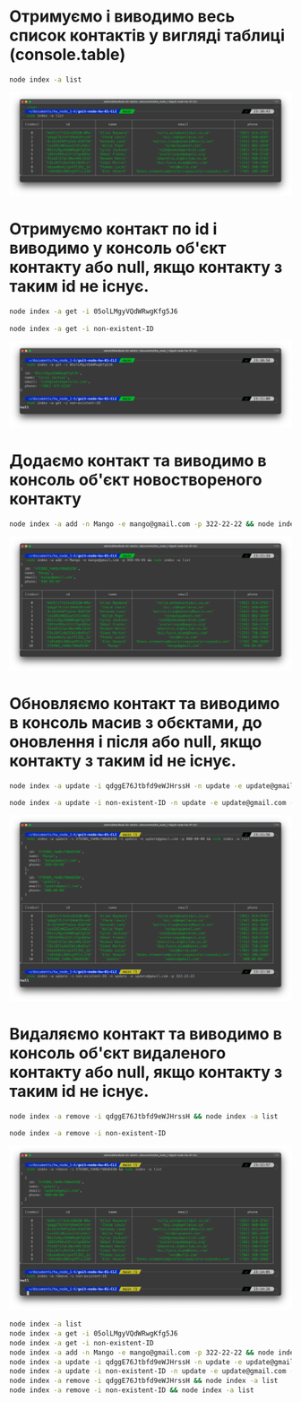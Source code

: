 # Отримуємо і виводимо весь список контактів у вигляді таблиці (console.table)

```bash
node index -a list
```

![list](assets/list.png)

# Отримуємо контакт по id і виводимо у консоль об'єкт контакту або null, якщо контакту з таким id не існує.

```bash
node index -a get -i 05olLMgyVQdWRwgKfg5J6
```

```bash
node index -a get -i non-existent-ID
```

![get](assets/get.png)

# Додаємо контакт та виводимо в консоль об'єкт новоствореного контакту

```bash
node index -a add -n Mango -e mango@gmail.com -p 322-22-22 && node index -a list
```

![add](assets/add.png)

# Обновляємо контакт та виводимо в консоль масив з обєктами, до оновлення і після або null, якщо контакту з таким id не існує.

```bash
node index -a update -i qdggE76Jtbfd9eWJHrssH -n update -e update@gmail.com -p 000-00-00 && node index -a list
```

```bash
node index -a update -i non-existent-ID -n update -e update@gmail.com -p 322-22-22
```

![update](assets/update.png)

# Видаляємо контакт та виводимо в консоль об'єкт видаленого контакту або null, якщо контакту з таким id не існує.

```bash
node index -a remove -i qdggE76Jtbfd9eWJHrssH && node index -a list
```

```bash
node index -a remove -i non-existent-ID
```

![remove](assets/remove.png)
```bash
node index -a list
node index -a get -i 05olLMgyVQdWRwgKfg5J6
node index -a get -i non-existent-ID
node index -a add -n Mango -e mango@gmail.com -p 322-22-22 && node index -a list
node index -a update -i qdggE76Jtbfd9eWJHrssH -n update -e update@gmail.com -p 322-22-22 && node index -a list
node index -a update -i non-existent-ID -n update -e update@gmail.com -p 322-22-22 && node index -a list
node index -a remove -i qdggE76Jtbfd9eWJHrssH && node index -a list
node index -a remove -i non-existent-ID && node index -a list
```
